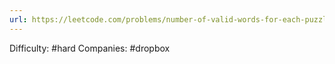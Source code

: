 ```yaml
---
url: https://leetcode.com/problems/number-of-valid-words-for-each-puzzle
---
```


Difficulty: #hard
Companies: #dropbox
